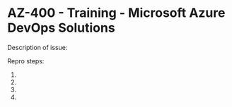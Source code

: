 # AZ-400 - Training - Microsoft Azure DevOps Solutions

Description of issue:


Repro steps:

1.
1.
1.
1.
